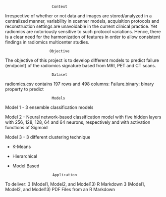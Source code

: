                          Context

  Irrespective of whether or not data and images are stored/analyzed in a centralized manner, variability in scanner models, acquisition protocols and reconstruction 
settings are unavoidable in the current clinical practice. Yet radiomics are notoriously sensitive to such protocol variations. Hence, there is a clear need for the harmonization 
of features in order to allow consistent findings in radiomics multicenter studies.

                        Objective 
                        
  The objective of this project is to develop different models to predict failure (endpoint) of the radiomics signature based from MRI, PET and CT scans. 

                         Dataset
                         
radiomics.csv contains 197 rows and 498 columns: 
Failure.binary: binary property to predict

                         Models 
                         
Model 1 -   3 ensemble classification models

Model 2 -   Neural network-based classification model with five hidden layers with 256, 128, 128, 64 and 64 neurons, respectively and with activation functions of Sigmoid

Model 3 -  3 different clustering technique
- K-Means
- Hierarchical 
- Model Based     

                        Application
 
To deliver:
3 (Model1, Model2, and Model13) R Markdown
3 (Model1, Model2, and Model13) PDF Files from an R Markdown 
                        
    
